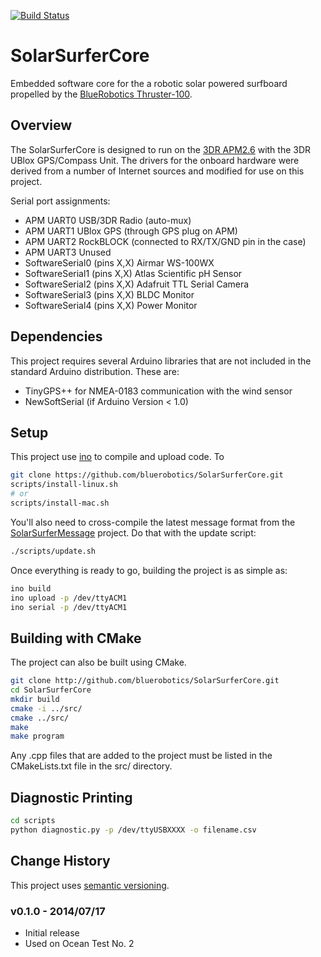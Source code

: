 [![Build Status](https://travis-ci.org/bluerobotics/SolarSurferCore.svg?branch=ino)](https://travis-ci.org/bluerobotics/SolarSurferCore)

# SolarSurferCore

Embedded software core for the a robotic solar powered surfboard propelled by the [BlueRobotics Thruster-100](http://www.bluerobotics.com/thruster).

## Overview

The SolarSurferCore is designed to run on the [3DR APM2.6](https://store.3drobotics.com/products/apm-2-6-kit-1) with the 3DR UBlox GPS/Compass Unit. The drivers for the onboard hardware were derived from a number of Internet sources and modified for use on this project.

Serial port assignments:

* APM UART0 USB/3DR Radio (auto-mux)
* APM UART1 UBlox GPS (through GPS plug on APM)
* APM UART2 RockBLOCK (connected to RX/TX/GND pin in the case)
* APM UART3 Unused
* SoftwareSerial0 (pins X,X) Airmar WS-100WX
* SoftwareSerial1 (pins X,X) Atlas Scientific pH Sensor
* SoftwareSerial2 (pins X,X) Adafruit TTL Serial Camera
* SoftwareSerial3 (pins X,X) BLDC Monitor
* SoftwareSerial4 (pins X,X) Power Monitor

## Dependencies

This project requires several Arduino libraries that are not included in the standard Arduino distribution. These are:

* TinyGPS++ for NMEA-0183 communication with the wind sensor
* NewSoftSerial (if Arduino Version < 1.0)

## Setup

This project use [ino](https://github.com/amperka/ino) to compile and upload code. To 

```bash
git clone https://github.com/bluerobotics/SolarSurferCore.git
scripts/install-linux.sh
# or
scripts/install-mac.sh
```

You'll also need to cross-compile the latest message format from the [SolarSurferMessage](https://github.com/bluerobotics/SolarSurferMessage) project. Do that with the update script:

```bash
./scripts/update.sh
```

Once everything is ready to go, building the project is as simple as:

```bash
ino build
ino upload -p /dev/ttyACM1
ino serial -p /dev/ttyACM1
```

## Building with CMake

The project can also be built using CMake.

```bash
git clone http://github.com/bluerobotics/SolarSurferCore.git
cd SolarSurferCore
mkdir build
cmake -i ../src/
cmake ../src/
make
make program
```

Any .cpp files that are added to the project must be listed in the CMakeLists.txt file in the src/ directory.

## Diagnostic Printing

```bash
cd scripts
python diagnostic.py -p /dev/ttyUSBXXXX -o filename.csv
```

## Change History

This project uses [semantic versioning](http://semver.org/).

### v0.1.0 - 2014/07/17

* Initial release
* Used on Ocean Test No. 2
